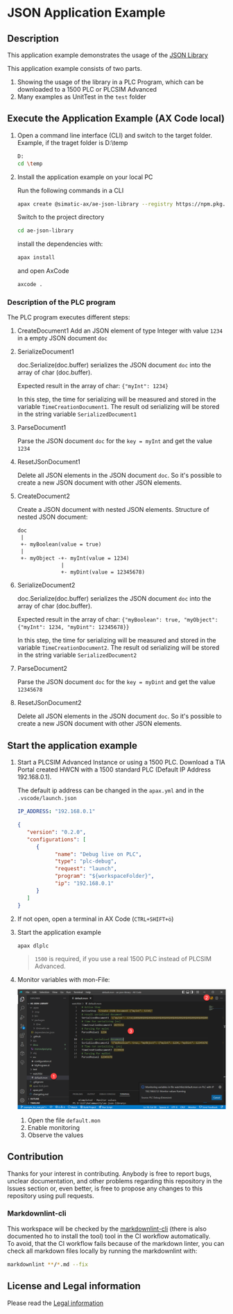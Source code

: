# JSON Application Example

## Description

This application example demonstrates the usage of the [JSON Library](https://github.com/simatic-ax/json)

This application example consists of two parts.

1. Showing the usage of the library in a PLC Program, which can be downloaded to a 1500 PLC or PLCSIM Advanced
1. Many examples as UnitTest in the `test` folder

## Execute the Application Example (AX Code local)

1. Open a command line interface (CLI) and switch to the target folder. Example, if the traget folder is D:\temp

      ```sh
      D:
      cd \temp
      ```

1. Install the application example on your local PC

      Run the following commands in a CLI

      ```sh
      apax create @simatic-ax/ae-json-library --registry https://npm.pkg.github.com ae-json-library
      ```

      Switch to the project directory

      ```sh
      cd ae-json-library 
      ```

      install the dependencies with:

      ```sh
      apax install
      ```

      and open AxCode

      ```sh
      axcode . 
      ```

### Description of the PLC program

   The PLC program executes different steps:

   1. CreateDocument1
      Add an JSON element of type Integer with value `1234` in a empty JSON document `doc`

   1. SerializeDocument1

      doc.Serialize(doc.buffer) serializes the JSON document `doc` into the array of char (doc.buffer).

      Expected result in the array of char: `{"myInt": 1234}`

      In this step, the time for serializing will be measured and stored in the variable `TimeCreationDocument1`. The result od serializing will be stored in the string variable `SerializedDocument1`

   1. ParseDocument1

      Parse the JSON document `doc` for the `key = myInt` and get the value `1234`

   1. ResetJSonDocument1

      Delete all JSON elements in the JSON document `doc`. So it's possible to create a new JSON document with other JSON elements.

   1. CreateDocument2

      Create a JSON document with nested JSON elements. Structure of nested JSON document:

      ```cli
      doc 
       |
       +- myBoolean(value = true)
       |
       +- myObject -+- myInt(value = 1234)
                    | 
                    +- myDint(value = 12345678)
      ```

   1. SerializeDocument2

      doc.Serialize(doc.buffer) serializes the JSON document `doc` into the array of char (doc.buffer).

      Expected result in the array of char: `{"myBoolean": true, "myObject": {"myInt": 1234, "myDint": 12345678}}`

      In this step, the time for serializing will be measured and stored in the variable `TimeCreationDocument2`. The result od serializing will be stored in the string variable `SerializedDocument2`

   1. ParseDocument2

      Parse the JSON document `doc` for the `key = myDint` and get the value `12345678`

   1. ResetJSonDocument2

      Delete all JSON elements in the JSON document `doc`. So it's possible to create a new JSON document with other JSON elements.

## Start the application example

1. Start a PLCSIM Advanced Instance or using a 1500 PLC. Download a TIA Portal created HWCN with a 1500 standard PLC (Default IP Address 192.168.0.1).

   The default ip address can be changed in the `apax.yml` and in the `.vscode/launch.json`

      ```yml
      IP_ADDRESS: "192.168.0.1"
      ```

      ```json
      {
         "version": "0.2.0",
         "configurations": [
            {
                  "name": "Debug live on PLC",
                  "type": "plc-debug",
                  "request": "launch",
                  "program": "${workspaceFolder}",
                  "ip": "192.168.0.1"
            }
         ]
      }
      ```

1. If not open, open a terminal in AX Code (`CTRL+SHIFT+ö`)

1. Start the application example

   ```cli
   apax dlplc
   ```

   > `1500` is required, if you use a real 1500 PLC instead of PLCSIM Advanced.

1. Monitor variables with mon-File:

      ![monuioutput](docs/monuioutput.png)

   1. Open the file `default.mon`
   1. Enable monitoring
   1. Observe the values

## Contribution

Thanks for your interest in contributing. Anybody is free to report bugs, unclear documentation, and other problems regarding this repository in the Issues section or, even better, is free to propose any changes to this repository using pull requests.

### Markdownlint-cli

This workspace will be checked by the [markdownlint-cli](https://github.com/igorshubovych/markdownlint-cli) (there is also documented ho to install the tool) tool in the CI workflow automatically.  
To avoid, that the CI workflow fails because of the markdown linter, you can check all markdown files locally by running the markdownlint with:

```sh
markdownlint **/*.md --fix
```

## License and Legal information

Please read the [Legal information](LICENSE.md)
